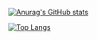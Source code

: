 [![Anurag's GitHub stats](https://github-readme-stats.vercel.app/api?username=TallesSC&show_icons=true&count_private=true&theme=outrun)](https://github.com/anuraghazra/github-readme-stats)

[![Top Langs](https://github-readme-stats.vercel.app/api/top-langs/?username=TallesSC&layout=compact&theme=outrun)](https://github.com/anuraghazra/github-readme-stats)
